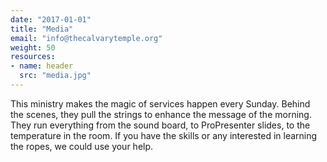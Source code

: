 ```yaml
---
date: "2017-01-01"
title: "Media"
email: "info@thecalvarytemple.org"
weight: 50
resources:
- name: header
  src: "media.jpg"
---
```


This ministry makes the magic of services happen every Sunday. Behind the scenes, they pull the strings to enhance the message of the morning. They run everything from the sound board, to ProPresenter slides, to the temperature in the room. If you have the skills or any interested in learning the ropes, we could use your help.

